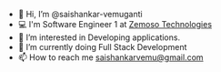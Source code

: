 - 👋 Hi, I’m @saishankar-vemuganti
- 💻 I'm Software Engineer 1 at [Zemoso Technologies](https://www.zemosolabs.com/)
- 👀 I’m interested in Developing applications.
- 🌱 I’m currently doing Full Stack Development 
- 📫 How to reach me saishankarvemu@gmail.com

